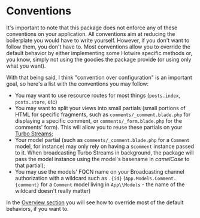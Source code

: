<a name="conventions"></a>
# Conventions

It's important to note that this package does not enforce any of these conventions on your application. All conventions aim at reducing the boilerplate you would have to write yourself. However, if you don't want to follow them, you don't have to. Most conventions allow you to override the default behavior by either implementing some Hotwire specific methods or, you know, simply not using the goodies the package provide (or using only what you want).

With that being said, I think "convention over configuration" is an important goal, so here's a list with the conventions you may follow:

* You may want to use resource routes for most things (`posts.index`, `posts.store`, etc)
* You may want to split your views into small partials (small portions of HTML for specific fragments, such as `comments/_comment.blade.php` for displaying a specific comment, or `comments/_form.blade.php` for the comments' form). This will allow you to reuse these partials on your [Turbo Streams](#turbo-streams);
* Your model partial (such as `comments/_comment.blade.php` for a `Comment` model, for instance) may only rely on having a `$comment` instance passed to it. When broadcasting Turbo Streams in background, the package will pass the model instance using the model's basename in _camelCase_ to that partial);
* You may use the models' FQCN name on your Broadcasting channel authorization with a wildcard such as `.{id}` (`App.Models.Comment.{comment}` for a `Comment` model living in `App\\Models` - the name of the wildcard doesn't really matter)

In the [Overview section](#overview) you will see how to override most of the default behaviors, if you want to.
